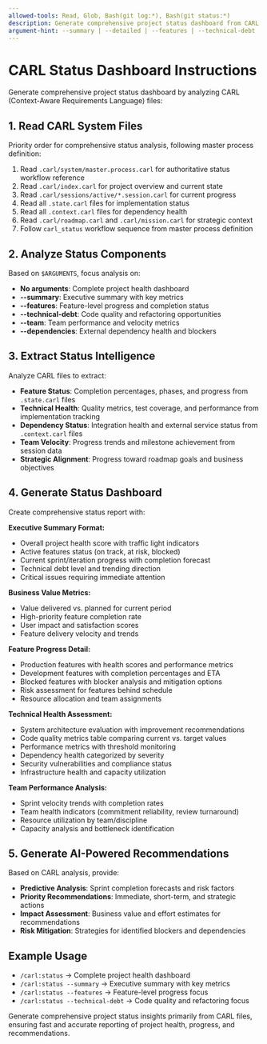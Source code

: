 ```yaml
---
allowed-tools: Read, Glob, Bash(git log:*), Bash(git status:*)
description: Generate comprehensive project status dashboard from CARL files
argument-hint: --summary | --detailed | --features | --technical-debt | --team
---
```


# CARL Status Dashboard Instructions

Generate comprehensive project status dashboard by analyzing CARL (Context-Aware Requirements Language) files:

## 1. Read CARL System Files
Priority order for comprehensive status analysis, following master process definition:
1. Read `.carl/system/master.process.carl` for authoritative status workflow reference
2. Read `.carl/index.carl` for project overview and current state
3. Read `.carl/sessions/active/*.session.carl` for current progress
4. Read all `.state.carl` files for implementation status
5. Read all `.context.carl` files for dependency health
6. Read `.carl/roadmap.carl` and `.carl/mission.carl` for strategic context
7. Follow `carl_status` workflow sequence from master process definition

## 2. Analyze Status Components
Based on `$ARGUMENTS`, focus analysis on:
- **No arguments**: Complete project health dashboard
- **--summary**: Executive summary with key metrics
- **--features**: Feature-level progress and completion status
- **--technical-debt**: Code quality and refactoring opportunities
- **--team**: Team performance and velocity metrics
- **--dependencies**: External dependency health and blockers

## 3. Extract Status Intelligence
Analyze CARL files to extract:
- **Feature Status**: Completion percentages, phases, and progress from `.state.carl` files
- **Technical Health**: Quality metrics, test coverage, and performance from implementation tracking
- **Dependency Status**: Integration health and external service status from `.context.carl` files
- **Team Velocity**: Progress trends and milestone achievement from session data
- **Strategic Alignment**: Progress toward roadmap goals and business objectives

## 4. Generate Status Dashboard
Create comprehensive status report with:

**Executive Summary Format:**
- Overall project health score with traffic light indicators
- Active features status (on track, at risk, blocked)
- Current sprint/iteration progress with completion forecast
- Technical debt level and trending direction
- Critical issues requiring immediate attention

**Business Value Metrics:**
- Value delivered vs. planned for current period
- High-priority feature completion rate
- User impact and satisfaction scores
- Feature delivery velocity and trends

**Feature Progress Detail:**
- Production features with health scores and performance metrics
- Development features with completion percentages and ETA
- Blocked features with blocker analysis and mitigation options
- Risk assessment for features behind schedule
- Resource allocation and team assignments

**Technical Health Assessment:**
- System architecture evaluation with improvement recommendations
- Code quality metrics table comparing current vs. target values
- Performance metrics with threshold monitoring
- Dependency health categorized by severity
- Security vulnerabilities and compliance status
- Infrastructure health and capacity utilization

**Team Performance Analysis:**
- Sprint velocity trends with completion rates
- Team health indicators (commitment reliability, review turnaround)
- Resource utilization by team/discipline
- Capacity analysis and bottleneck identification

## 5. Generate AI-Powered Recommendations
Based on CARL analysis, provide:
- **Predictive Analysis**: Sprint completion forecasts and risk factors
- **Priority Recommendations**: Immediate, short-term, and strategic actions
- **Impact Assessment**: Business value and effort estimates for recommendations
- **Risk Mitigation**: Strategies for identified blockers and dependencies

## Example Usage
- `/carl:status` → Complete project health dashboard
- `/carl:status --summary` → Executive summary with key metrics
- `/carl:status --features` → Feature-level progress focus
- `/carl:status --technical-debt` → Code quality and refactoring focus

Generate comprehensive project status insights primarily from CARL files, ensuring fast and accurate reporting of project health, progress, and recommendations.